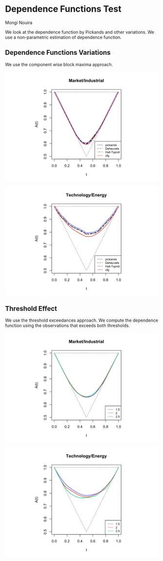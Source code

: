 Dependence Functions Test
================
Mongi Nouira

We look at the dependence function by Pickands and other variations. We
use a non-parametric estimation of dependence function.

<p align="center">

</p>

## Dependence Functions Variations

We use the component wise block maxima approach.

<p align="center">

<img src="pickands_files/figure-gfm/unnamed-chunk-3-1.png" style="display: block; margin: auto;" />

</p>

<p align="center">

<img src="pickands_files/figure-gfm/unnamed-chunk-4-1.png" style="display: block; margin: auto;" />

</p>

## Threshold Effect

We use the threshold exceedances approach. We compute the dependence
function using the observations that exceeds both thresholds.

<p align="center">

<img src="pickands_files/figure-gfm/unnamed-chunk-5-1.png" style="display: block; margin: auto;" />

</p>

<p align="center">

<img src="pickands_files/figure-gfm/unnamed-chunk-6-1.png" style="display: block; margin: auto;" />

</p>
